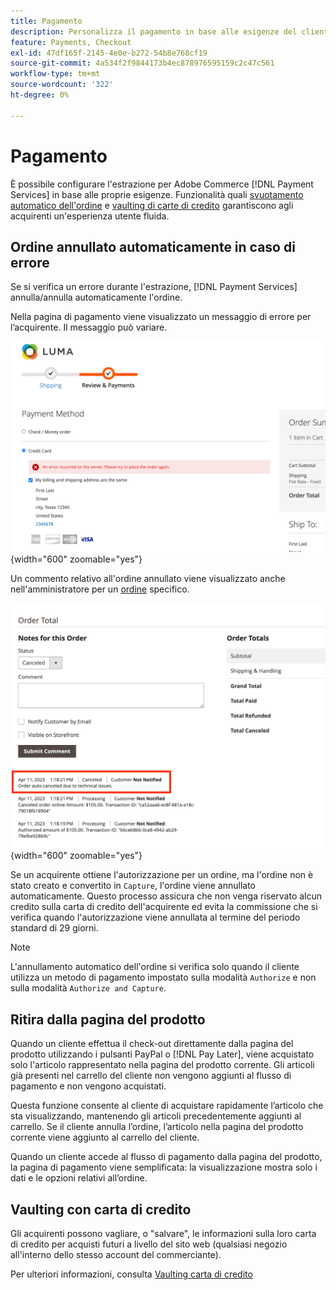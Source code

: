 ```yaml
---
title: Pagamento
description: Personalizza il pagamento in base alle esigenze del cliente.
feature: Payments, Checkout
exl-id: 47df165f-2145-4e0e-b272-54b8e768cf19
source-git-commit: 4a534f2f9844173b4ec878976595159c2c47c561
workflow-type: tm+mt
source-wordcount: '322'
ht-degree: 0%

---
```


# Pagamento

È possibile configurare l&#39;estrazione per Adobe Commerce [!DNL Payment Services] in base alle proprie esigenze. Funzionalità quali [svuotamento automatico dell&#39;ordine](#order-auto-voided-if-error) e [vaulting di carte di credito](#credit-card-vaulting) garantiscono agli acquirenti un&#39;esperienza utente fluida.

## Ordine annullato automaticamente in caso di errore

Se si verifica un errore durante l&#39;estrazione, [!DNL Payment Services] annulla/annulla automaticamente l&#39;ordine.

Nella pagina di pagamento viene visualizzato un messaggio di errore per l’acquirente. Il messaggio può variare.

![Errore durante l&#39;estrazione](assets/user-checkout-error.png "Errore durante l&#39;estrazione"){width="600" zoomable="yes"}

Un commento relativo all&#39;ordine annullato viene visualizzato anche nell&#39;amministratore per un [ordine](https://experienceleague.adobe.com/docs/commerce-admin/stores-sales/order-management/orders/orders.html?lang=en) specifico.

![Commento ordine annullato in Admin per ordine](assets/admin-checkout-error.png "Commento ordine annullato in Admin per ordine"){width="600" zoomable="yes"}

Se un acquirente ottiene l&#39;autorizzazione per un ordine, ma l&#39;ordine non è stato creato e convertito in `Capture`, l&#39;ordine viene annullato automaticamente. Questo processo assicura che non venga riservato alcun credito sulla carta di credito dell&#39;acquirente ed evita la commissione che si verifica quando l&#39;autorizzazione viene annullata al termine del periodo standard di 29 giorni.

>[!NOTE]
>
>L&#39;annullamento automatico dell&#39;ordine si verifica solo quando il cliente utilizza un metodo di pagamento impostato sulla modalità `Authorize` e non sulla modalità `Authorize and Capture`.

## Ritira dalla pagina del prodotto

Quando un cliente effettua il check-out direttamente dalla pagina del prodotto utilizzando i pulsanti PayPal o [!DNL Pay Later], viene acquistato solo l&#39;articolo rappresentato nella pagina del prodotto corrente. Gli articoli già presenti nel carrello del cliente non vengono aggiunti al flusso di pagamento e non vengono acquistati.

Questa funzione consente al cliente di acquistare rapidamente l’articolo che sta visualizzando, mantenendo gli articoli precedentemente aggiunti al carrello.
Se il cliente annulla l’ordine, l’articolo nella pagina del prodotto corrente viene aggiunto al carrello del cliente.

Quando un cliente accede al flusso di pagamento dalla pagina del prodotto, la pagina di pagamento viene semplificata: la visualizzazione mostra solo i dati e le opzioni relativi all’ordine.

## Vaulting con carta di credito

Gli acquirenti possono vagliare, o &quot;salvare&quot;, le informazioni sulla loro carta di credito per acquisti futuri a livello del sito web (qualsiasi negozio all&#39;interno dello stesso account del commerciante).

Per ulteriori informazioni, consulta [Vaulting carta di credito](vaulting.md)
